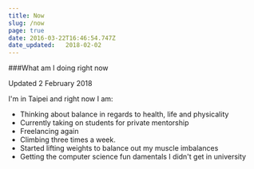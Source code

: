 ```yaml
---
title: Now
slug: /now
page: true
date: 2016-03-22T16:46:54.747Z
date_updated:   2018-02-02
---
```


###What am I doing right now

Updated 2 February 2018

I'm in Taipei and right now I am:

* Thinking about balance in regards to health, life and physicality
* Currently taking on students for private mentorship
* Freelancing again
* Climbing three times a week.
* Started lifting weights to balance out my muscle imbalances
* Getting the computer science fun damentals I didn't get in university

